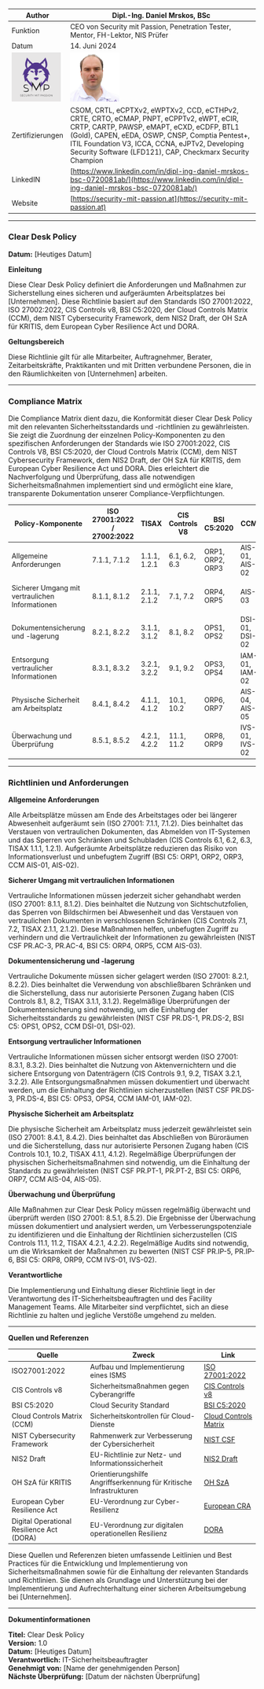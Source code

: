 | Author | Dipl.-Ing. Daniel Mrskos, BSc |  
|--------|---------------------------------------------------------------|   
| Funktion | CEO von Security mit Passion, Penetration Tester, Mentor, FH-Lektor, NIS Prüfer |                               
| Datum  | 14. Juni 2024                                                 |
| <img src="SMP_LOGO.png" alt="Firmenlogo" width="100"/>    | <img src="daniel.jpeg" alt="Author" width="100"/>                         |                                              |
| Zertifizierungen  | CSOM, CRTL, eCPTXv2, eWPTXv2, CCD, eCTHPv2, CRTE, CRTO, eCMAP, PNPT, eCPPTv2, eWPT, eCIR, CRTP, CARTP, PAWSP, eMAPT, eCXD, eCDFP, BTL1 (Gold), CAPEN, eEDA, OSWP, CNSP, Comptia Pentest+, ITIL Foundation V3, ICCA, CCNA, eJPTv2, Developing Security Software (LFD121), CAP, Checkmarx Security Champion                                         |
| LinkedIN  | [https://www.linkedin.com/in/dipl-ing-daniel-mrskos-bsc-0720081ab/](https://www.linkedin.com/in/dipl-ing-daniel-mrskos-bsc-0720081ab/)  
| Website  | [https://security-mit-passion.at](https://security-mit-passion.at)  

---
### Clear Desk Policy

**Datum:** [Heutiges Datum]

**Einleitung**

Diese Clear Desk Policy definiert die Anforderungen und Maßnahmen zur Sicherstellung eines sicheren und aufgeräumten Arbeitsplatzes bei [Unternehmen]. Diese Richtlinie basiert auf den Standards ISO 27001:2022, ISO 27002:2022, CIS Controls v8, BSI C5:2020, der Cloud Controls Matrix (CCM), dem NIST Cybersecurity Framework, dem NIS2 Draft, der OH SzA für KRITIS, dem European Cyber Resilience Act und DORA.

**Geltungsbereich**

Diese Richtlinie gilt für alle Mitarbeiter, Auftragnehmer, Berater, Zeitarbeitskräfte, Praktikanten und mit Dritten verbundene Personen, die in den Räumlichkeiten von [Unternehmen] arbeiten.

---

### Compliance Matrix

Die Compliance Matrix dient dazu, die Konformität dieser Clear Desk Policy mit den relevanten Sicherheitsstandards und -richtlinien zu gewährleisten. Sie zeigt die Zuordnung der einzelnen Policy-Komponenten zu den spezifischen Anforderungen der Standards wie ISO 27001:2022, CIS Controls V8, BSI C5:2020, der Cloud Controls Matrix (CCM), dem NIST Cybersecurity Framework, dem NIS2 Draft, der OH SzA für KRITIS, dem European Cyber Resilience Act und DORA. Dies erleichtert die Nachverfolgung und Überprüfung, dass alle notwendigen Sicherheitsmaßnahmen implementiert sind und ermöglicht eine klare, transparente Dokumentation unserer Compliance-Verpflichtungen.

| Policy-Komponente                                | ISO 27001:2022 / 27002:2022 | TISAX           | CIS Controls V8 | BSI C5:2020     | CCM         | NIST CSF       | NIS2          | OH SzA         | European CRA | DORA          |
|--------------------------------------------------|-----------------------------|-----------------|-----------------|-----------------|-------------|----------------|---------------|----------------|---------------|---------------|
| Allgemeine Anforderungen                         | 7.1.1, 7.1.2                | 1.1.1, 1.2.1    | 6.1, 6.2, 6.3   | ORP1, ORP2, ORP3| AIS-01, AIS-02 | PR.AC-1, PR.AC-2 | Artikel 5, 6.1 | Abschnitt 2.3 | Artikel 23    | Artikel 4     |
| Sicherer Umgang mit vertraulichen Informationen  | 8.1.1, 8.1.2                | 2.1.1, 2.1.2    | 7.1, 7.2        | ORP4, ORP5      | AIS-03      | PR.AC-3, PR.AC-4 | Artikel 5, 6.2 | Abschnitt 2.4 | Artikel 23    | Artikel 4     |
| Dokumentensicherung und -lagerung                | 8.2.1, 8.2.2                | 3.1.1, 3.1.2    | 8.1, 8.2        | OPS1, OPS2      | DSI-01, DSI-02 | PR.DS-1, PR.DS-2 | Artikel 6.3   | Abschnitt 2.5 | Artikel 23    | Artikel 4     |
| Entsorgung vertraulicher Informationen           | 8.3.1, 8.3.2                | 3.2.1, 3.2.2    | 9.1, 9.2        | OPS3, OPS4      | IAM-01, IAM-02 | PR.DS-3, PR.DS-4 | Artikel 6.4   | Abschnitt 2.6 | Artikel 23    | Artikel 4     |
| Physische Sicherheit am Arbeitsplatz             | 8.4.1, 8.4.2                | 4.1.1, 4.1.2    | 10.1, 10.2      | ORP6, ORP7      | AIS-04, AIS-05 | PR.PT-1, PR.PT-2 | Artikel 6.5   | Abschnitt 2.7 | Artikel 23    | Artikel 4     |
| Überwachung und Überprüfung                      | 8.5.1, 8.5.2                | 4.2.1, 4.2.2    | 11.1, 11.2      | ORP8, ORP9      | IVS-01, IVS-02 | PR.IP-5, PR.IP-6 | Artikel 6.6   | Abschnitt 2.8 | Artikel 23    | Artikel 4     |

---

### Richtlinien und Anforderungen

**Allgemeine Anforderungen**

Alle Arbeitsplätze müssen am Ende des Arbeitstages oder bei längerer Abwesenheit aufgeräumt sein (ISO 27001: 7.1.1, 7.1.2). Dies beinhaltet das Verstauen von vertraulichen Dokumenten, das Abmelden von IT-Systemen und das Sperren von Schränken und Schubladen (CIS Controls 6.1, 6.2, 6.3, TISAX 1.1.1, 1.2.1). Aufgeräumte Arbeitsplätze reduzieren das Risiko von Informationsverlust und unbefugtem Zugriff (BSI C5: ORP1, ORP2, ORP3, CCM AIS-01, AIS-02).

**Sicherer Umgang mit vertraulichen Informationen**

Vertrauliche Informationen müssen jederzeit sicher gehandhabt werden (ISO 27001: 8.1.1, 8.1.2). Dies beinhaltet die Nutzung von Sichtschutzfolien, das Sperren von Bildschirmen bei Abwesenheit und das Verstauen von vertraulichen Dokumenten in verschlossenen Schränken (CIS Controls 7.1, 7.2, TISAX 2.1.1, 2.1.2). Diese Maßnahmen helfen, unbefugten Zugriff zu verhindern und die Vertraulichkeit der Informationen zu gewährleisten (NIST CSF PR.AC-3, PR.AC-4, BSI C5: ORP4, ORP5, CCM AIS-03).

**Dokumentensicherung und -lagerung**

Vertrauliche Dokumente müssen sicher gelagert werden (ISO 27001: 8.2.1, 8.2.2). Dies beinhaltet die Verwendung von abschließbaren Schränken und die Sicherstellung, dass nur autorisierte Personen Zugang haben (CIS Controls 8.1, 8.2, TISAX 3.1.1, 3.1.2). Regelmäßige Überprüfungen der Dokumentensicherung sind notwendig, um die Einhaltung der Sicherheitsstandards zu gewährleisten (NIST CSF PR.DS-1, PR.DS-2, BSI C5: OPS1, OPS2, CCM DSI-01, DSI-02).

**Entsorgung vertraulicher Informationen**

Vertrauliche Informationen müssen sicher entsorgt werden (ISO 27001: 8.3.1, 8.3.2). Dies beinhaltet die Nutzung von Aktenvernichtern und die sichere Entsorgung von Datenträgern (CIS Controls 9.1, 9.2, TISAX 3.2.1, 3.2.2). Alle Entsorgungsmaßnahmen müssen dokumentiert und überwacht werden, um die Einhaltung der Richtlinien sicherzustellen (NIST CSF PR.DS-3, PR.DS-4, BSI C5: OPS3, OPS4, CCM IAM-01, IAM-02).

**Physische Sicherheit am Arbeitsplatz**

Die physische Sicherheit am Arbeitsplatz muss jederzeit gewährleistet sein (ISO 27001: 8.4.1, 8.4.2). Dies beinhaltet das Abschließen von Büroräumen und die Sicherstellung, dass nur autorisierte Personen Zugang haben (CIS Controls 10.1, 10.2, TISAX 4.1.1, 4.1.2). Regelmäßige Überprüfungen der physischen Sicherheitsmaßnahmen sind notwendig, um die Einhaltung der Standards zu gewährleisten (NIST CSF PR.PT-1, PR.PT-2, BSI C5: ORP6, ORP7, CCM AIS-04, AIS-05).

**Überwachung und Überprüfung**

Alle Maßnahmen zur Clear Desk Policy müssen regelmäßig überwacht und überprüft werden (ISO 27001: 8.5.1, 8.5.2). Die Ergebnisse der Überwachung müssen dokumentiert und analysiert werden, um Verbesserungspotenziale zu identifizieren und die Einhaltung der Richtlinien sicherzustellen (CIS Controls 11.1, 11.2, TISAX 4.2.1, 4.2.2). Regelmäßige Audits sind notwendig, um die Wirksamkeit der Maßnahmen zu bewerten (NIST CSF PR.IP-5, PR.IP-6, BSI C5: ORP8, ORP9, CCM IVS-01, IVS-02).

**Verantwortliche**

Die Implementierung und Einhaltung dieser Richtlinie liegt in der Verantwortung des IT-Sicherheitsbeauftragten und des Facility Management Teams. Alle Mitarbeiter sind verpflichtet, sich an diese Richtlinie zu halten und jegliche Verstöße umgehend zu melden.

---

**Quellen und Referenzen**

| Quelle                                                                                          | Zweck                                                                  | Link                                                                                                             |
|-------------------------------------------------------------------------------------------------|------------------------------------------------------------------------|------------------------------------------------------------------------------------------------------------------|
| ISO27001:2022                                                                                   | Aufbau und Implementierung eines ISMS                                  | [ISO 27001:2022](https://www.iso.org/standard/27001)                                                             |
| CIS Controls v8                                                                                 | Sicherheitsmaßnahmen gegen Cyberangriffe                               | [CIS Controls v8](https://www.cisecurity.org/controls/v8)                                                        |
| BSI C5:2020                                                                                     | Cloud Security Standard                                                | [BSI C5:2020](https://www.bsi.bund.de/EN/Topics/CloudComputing/ComplianceControlsCatalogue/ComplianceControlsCatalogue_node.html) |
| Cloud Controls Matrix (CCM)                                                                     | Sicherheitskontrollen für Cloud-Dienste                                 | [Cloud Controls Matrix](https://cloudsecurityalliance.org/research/cloud-controls-matrix)                        |
| NIST Cybersecurity Framework                                                                    | Rahmenwerk zur Verbesserung der Cybersicherheit                        | [NIST CSF](https://www.nist.gov/cyberframework)                                                                  |
| NIS2 Draft                                                                                      | EU-Richtlinie zur Netz- und Informationssicherheit                      | [NIS2 Draft](https://eur-lex.europa.eu/legal-content/EN/TXT/?uri=CELEX%3A52020PC0823)                            |
| OH SzA für KRITIS                                                                               | Orientierungshilfe Angriffserkennung für Kritische Infrastrukturen     | [OH SzA](https://www.bsi.bund.de/SharedDocs/Downloads/DE/BSI/Kritis/BSI_Orientierungshilfe_Angriffserkennung.html)|
| European Cyber Resilience Act                                                                   | EU-Verordnung zur Cyber-Resilienz                                      | [European CRA](https://www.european-cyber-resilience-act.com)                                                    |
| Digital Operational Resilience Act (DORA)                                                       | EU-Verordnung zur digitalen operationellen Resilienz                   | [DORA](https://www.digital-operational-resilience-act.com)                                                       |

Diese Quellen und Referenzen bieten umfassende Leitlinien und Best Practices für die Entwicklung und Implementierung von Sicherheitsmaßnahmen sowie für die Einhaltung der relevanten Standards und Richtlinien. Sie dienen als Grundlage und Unterstützung bei der Implementierung und Aufrechterhaltung einer sicheren Arbeitsumgebung bei [Unternehmen].

---

**Dokumentinformationen**

**Titel:** Clear Desk Policy  
**Version:** 1.0  
**Datum:** [Heutiges Datum]  
**Verantwortlich:** IT-Sicherheitsbeauftragter  
**Genehmigt von:** [Name der genehmigenden Person]  
**Nächste Überprüfung:** [Datum der nächsten Überprüfung]